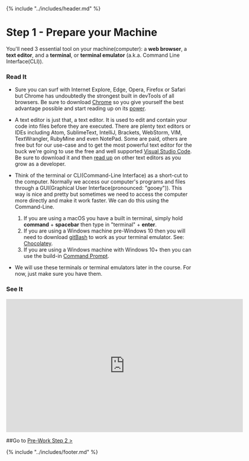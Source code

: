 {% include "../includes/header.md" %}

# Step 1 - Prepare your Machine
<!-- This is how each subject should be introduced. Give the students structure so they know they can start trusting the process sooner!  -->
You'll need 3 essential tool on your machine(computer): a **web browser**, a **text editor**, and a **terminal**, or **terminal emulator** (a.k.a. Command Line Interface(CLI)).

### Read It 
<!-- Give them our writting of the subject then link to a few articles: Medium, Wikipedia, CSS-Tricks, W3S, MozillaDev, etc... that help give more perspective on the subject  -->
* Sure you can surf with Internet Explore, Edge, Opera, Firefox or Safari but Chrome has undoubtedly the strongest built in devTools of all browsers. Be sure to download [Chrome](https://www.google.com/chrome/) so you give yourself the best advantage possible and start reading up on its [power](https://medium.com/frontmen/art-of-debugging-with-chrome-devtools-ab7b5fd8e0b4).

* A text editor is just that, a text editor. It is used to edit and contain your code into files before they are executed. There are plenty text editors or IDEs including Atom, SublimeText, IntelliJ, Brackets, WebStorm, VIM, TextWrangler, RubyMine and even NotePad. Some are paid, others are free but for our use-case and to get the most powerful text editor for the buck we're going to use the free and well supported [Visual Studio Code](https://code.visualstudio.com/). Be sure to download it and then [read up](https://www.git-tower.com/blog/mac-text-editors/) on other text editors as you grow as a developer. 

* Think of the terminal or CLI(Command-Line Interface) as a short-cut to the computer. Normally we access our computer's programs and files through a GUI(Graphical User Interface(pronounced: "gooey")). This way is nice and pretty but sometimes we need to access the computer more directly and make it work faster. We can do this using the Command-Line.
    1. If you are using a macOS you have a built in terminal, simply hold **command** + **spacebar** then type in "terminal" + **enter**.
    2. If you are using a Windows machine pre-Windows 10 then you will need to download [gitBash](https://gitforwindows.org/) to work as your terminal emulator. See: [Chocolatey](https://chocolatey.org/).
    3. If you are using a Windows machine with Windows 10+ then you can use the build-in [Command Prompt](https://www.lifewire.com/command-prompt-2625840).
* We will use these terminals or terminal emulators later in the course. For now, just make sure you have them. 

### See It
<!-- Can be a video on youTube as long as it doesn't go to another code school. Eventually all video content should come from ACA. -->
<iframe src="https://player.vimeo.com/video/292803037" width="640" height="360" frameborder="0" webkitallowfullscreen mozallowfullscreen allowfullscreen></iframe>

##Go to [Pre-Work Step 2 >](02Prep.md)

{% include "../includes/footer.md" %}
